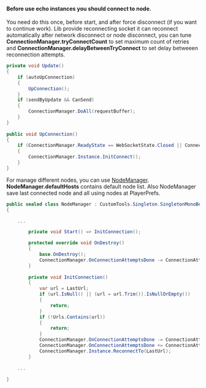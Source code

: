 #### Before use echo instances you should connect to node.
You need do this once, before start, and after force disconnect (if you want to continue work).
Lib provide reconnecting socket it can reconnect automatically after network disconnect or node disconnect, you can tune **ConnectionManager.tryConnectCount** to set maximum count of retries and **ConnectionManager.delayBetweenTryConnect** to set delay betweeen reconnection attempts.

```c#
private void Update()
{
    if (autoUpConnection)
    {
        UpConnection();
    }
    if (sendByUpdate && CanSend)
    {
        ConnectionManager.DoAll(requestBuffer);
    }
}
    
public void UpConnection()
{
    if (ConnectionManager.ReadyState == WebSocketState.Closed || ConnectionManager.ReadyState == WebSocketState.Closing)
    {
        ConnectionManager.Instance.InitConnect();
    }
}
```

For manage different nodes, you can use [NodeManager](Scripts/Management/NodeManager.cs). **NodeManager.defaultHosts** contains default node list. Also NodeManager save last connected node and all using nodes at PlayerPrefs.

```c#
public sealed class NodeManager : CustomTools.Singleton.SingletonMonoBehaviour<NodeManager>
{

    ...

        private void Start() => InitConnection();

        protected override void OnDestroy()
        {
            base.OnDestroy();
            ConnectionManager.OnConnectionAttemptsDone -= ConnectionAttemptsDone;
        }
    
        private void InitConnection()
        {
            var url = LastUrl;
            if (url.IsNull() || (url = url.Trim()).IsNullOrEmpty())
            {
                return;
            }
            if (!Urls.Contains(url))
            {
                return;
            }
            ConnectionManager.OnConnectionAttemptsDone -= ConnectionAttemptsDone;
            ConnectionManager.OnConnectionAttemptsDone += ConnectionAttemptsDone;
            ConnectionManager.Instance.ReconnectTo(LastUrl);
        }
        
    ...
    
}
```
